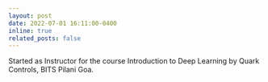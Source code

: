 ```yaml
---
layout: post
date: 2022-07-01 16:11:00-0400
inline: true
related_posts: false
---
```


Started as Instructor for the course Introduction to Deep Learning by Quark Controls, BITS Pilani Goa.